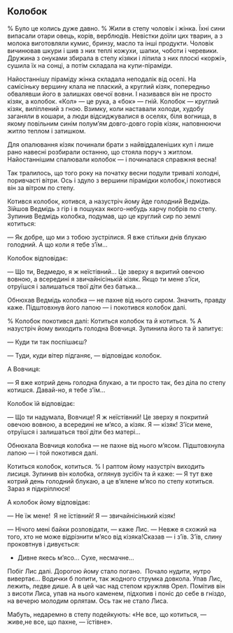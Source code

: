 ## Колобок

% Було це колись дуже давно.
% Жили в степу чоловік і жінка.
Їхні сини випасали отари овець, корів, верблюдів.
Невістки доїли цих тварин, а з молока виготовляли кумис, бринзу, масло та інші продукти.
Чоловік вичинював шкури і шив з них теплі кожухи, шапки, чоботи і черевики.
Дружина з онуками збирала в степу кізяки і ліпила з них плоскі «коржі», сушила їх на сонці, а потім складала на купи-піраміди.

Найостаннішу піраміду жінка складала неподалік від оселі.
На самісіньку вершину клала не плаский, а круглий кізяк, попередньо обвалявши його в залишках овечої вовни.
І називався він не просто кізяк, а колобок.
«Кол» — це рука, а «бок» — гній.
Колобок — круглий кізяк, виліплений з гною.
Взимку, коли наставали холоди, худобу заганяли в кошари, а люди відсиджувалися в оселях, біля вогнища, в якому повільним синім полум’ям довго-довго горів кізяк, наповнюючи житло теплом і затишком.

Для опалювання кізяк починали брати з найвіддаленіших куп і лише рано навесні розбирали останню, що стояла поруч з житлом.
Найостаннішим спалювали колобок — і починалася справжня весна!

Так тралилось, що того року на початку весни подули тривалі холодні, поривчасті вітри.
Ось і здуло з вершини пірамідки колобок,і покотився він за вітром по степу.

Котився колобок, котився, а назустріч йому йде голодний Ведмідь.
Зійшов Ведмідь з гір і в пошуках якого-небудь харчу побрів по степу.
Зупинив Ведмідь колобка, подумав, що це круглий сир по землі котиться:

— Як добре, що ми з тобою зустрілися.
Я вже стільки днів блукаю голодний.
А що коли я тебе з’їм...

Колобок відповідає:

— Що ти, Ведмедю, я ж неїстівний...
Це зверху я вкритий овечою вовною, а всередині я звичайнісінькій кізяк.
Якщо ти мене з’їси, отруїшся і залишаться твої діти без батька...

Обнюхав Ведмідь колобка — не пахне від нього сиром.
Значить, правду каже.
Підштовхнув його лапою — і покотився колобок далі.

% Колобок покотився далі:
Котиться колобок та й котиться.
% А назустріч йому виходить голодна Вовчиця.
Зупинила його та й запитує:

— Куди ти так поспішаєш?

— Туди, куди вітер підганяє, — відповідає колобок.

А Вовчиця:

— Я вже котрий день голодна блукаю, а ти просто так, без діла по степу котишся.
Давай-но, я тебе з’їм...

Колобок їй відповідає:

— Що ти надумала, Вовчице!
Я ж неїстівний!
Це зверху я покритий овечою вовною, а всередині не м’ясо, а кізяк.
Я — кізяк!
З’їси мене, отруїшся і залишаться твої діти без матері...

Обнюхала Вовчиця колобка — не пахне від нього м’ясом.
Підштовхнула лапою — і той покотився далі.

Котиться колобок, котиться.
% І раптом йому назустріч виходить лисиця.
Зупинив він колобка, оглянув зусібіч та й каже:
— Я тут вже котрий день голодний блукаю, а це в’ялене м’ясо по степу котиться.
Зараз я підкріплюся!

А колобок йому відповідає:

— Не їж мене!
 Я не їстівний!
Я — звичайнісінький кізяк!

— Нічого мені байки розповідати, — каже Лис.
— Невже я схожий на того, хто не може відрізнити м’ясо від кізяка!Сказав — і з’їв.
З’їв, слину проковтнув і дивується:
- Дивне якесь м’ясо...
Сухе, несмачне...

Побіг Лис далі.
Дорогою йому стало погано.
 Почало нудити, нутро вивертає...
Водички б попити, так жодного струмка довкола.
Упав Лис, лежить, ледве дише.
А в цей час над степом кружляв Орел.
Помітив він з висоти Лиса, упав на нього каменем, підхопив і поніс до себе в гніздо, на вечерю молодим орлятам.
Ось так не стало Лиса.

Мабуть, недаремно в степу подейкують:
«Не все, що котиться, — живе,не все, що пахне, — їстівне».
